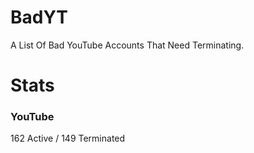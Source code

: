 # BadYT
A List Of Bad YouTube Accounts That Need Terminating.

# Stats

### YouTube
162 Active / 149 Terminated

